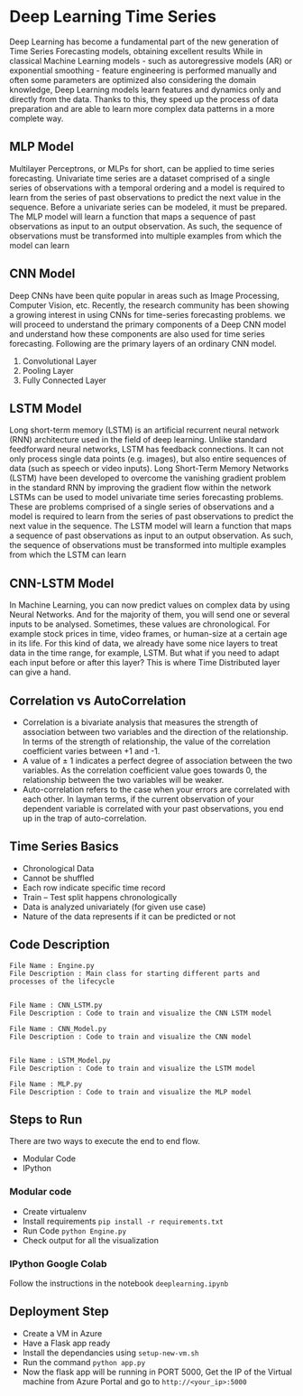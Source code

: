 # Deep Learning Time Series

Deep Learning has become a fundamental part of the new generation of Time Series Forecasting models, obtaining excellent results
While in classical Machine Learning models - such as autoregressive models (AR) or exponential smoothing - feature engineering is performed manually and often some parameters are optimized also considering the domain knowledge, Deep Learning models learn features and dynamics only and directly from the data.
Thanks to this, they speed up the process of data preparation and are able to learn more complex data patterns in a more complete way.

## MLP Model

Multilayer Perceptrons, or MLPs for short, can be applied to time series forecasting.
Univariate time series are a dataset comprised of a single series of observations with a temporal ordering and a model is required to learn from the series of past observations to predict the next value in the sequence.
Before a univariate series can be modeled, it must be prepared.
The MLP model will learn a function that maps a sequence of past observations as input to an output observation. As such, the sequence of observations must be transformed into multiple examples from which the model can learn

## CNN Model

Deep CNNs have been quite popular in areas such as Image Processing, Computer Vision, etc. Recently, the research community has been showing a growing interest in using CNNs for time-series forecasting problems.
we will proceed to understand the primary components of a Deep CNN model and understand how these components are also used for time series forecasting. Following are the primary layers of an ordinary CNN model.
1. Convolutional Layer
2. Pooling Layer
3. Fully Connected Layer


## LSTM Model

Long short-term memory (LSTM) is an artificial recurrent neural network (RNN) architecture used in the field of deep learning. Unlike standard feedforward neural networks, LSTM has feedback connections. It can not only process single data points (e.g. images), but also entire sequences of data (such as speech or video inputs).
Long Short-Term Memory Networks (LSTM) have been developed to overcome the vanishing gradient problem in the standard RNN by improving the gradient flow within the network
LSTMs can be used to model univariate time series forecasting problems.
These are problems comprised of a single series of observations and a model is required to learn from the series of past observations to predict the next value in the sequence.
The LSTM model will learn a function that maps a sequence of past observations as input to an output observation. As such, the sequence of observations must be transformed into multiple examples from which the LSTM can learn


## CNN-LSTM Model

In Machine Learning, you can now predict values on complex data by using Neural Networks. And for the majority of them, you will send one or several inputs to be analysed. Sometimes, these values are chronological. 
For example stock prices in time, video frames, or human-size at a certain age in its life. For this kind of data, we already have some nice layers to treat data in the time range, for example, LSTM. But what if you need to adapt each input before or after this layer? This is where Time Distributed layer can give a hand.



## Correlation vs AutoCorrelation

- Correlation is a bivariate analysis that measures the strength of association between two variables and the direction of the relationship. In terms of the strength of relationship, the value of the correlation coefficient varies between +1 and -1.
- A value of ± 1 indicates a perfect degree of association between the two variables. As the correlation coefficient value goes towards 0, the relationship between the two variables will be weaker.
- Auto-correlation refers to the case when your errors are correlated with each other. In layman terms, if the current observation of your dependent variable is correlated with your past observations, you end up in the trap of auto-correlation. 

## Time Series Basics

-   Chronological Data
- Cannot be shuffled
- Each row indicate specific time record
- Train – Test split happens chronologically
- Data is analyzed univariately (for given use case)
- Nature of the data represents if it can be predicted or not

## Code Description


    File Name : Engine.py
    File Description : Main class for starting different parts and processes of the lifecycle


    File Name : CNN_LSTM.py
    File Description : Code to train and visualize the CNN LSTM model
    
    File Name : CNN_Model.py
    File Description : Code to train and visualize the CNN model
    
    
    File Name : LSTM_Model.py
    File Description : Code to train and visualize the LSTM model
    
    File Name : MLP.py
    File Description : Code to train and visualize the MLP model



## Steps to Run

There are two ways to execute the end to end flow.

- Modular Code
- IPython

### Modular code

- Create virtualenv
- Install requirements `pip install -r requirements.txt`
- Run Code `python Engine.py`
- Check output for all the visualization

### IPython Google Colab

Follow the instructions in the notebook `deeplearning.ipynb`


## Deployment Step

- Create a VM in Azure
- Have a Flask app ready
- Install the dependancies using ```setup-new-vm.sh```
- Run the command ```python app.py```
- Now the flask app will be running in PORT 5000, Get the IP of the Virtual machine from Azure Portal and go to ```http://<your_ip>:5000```

